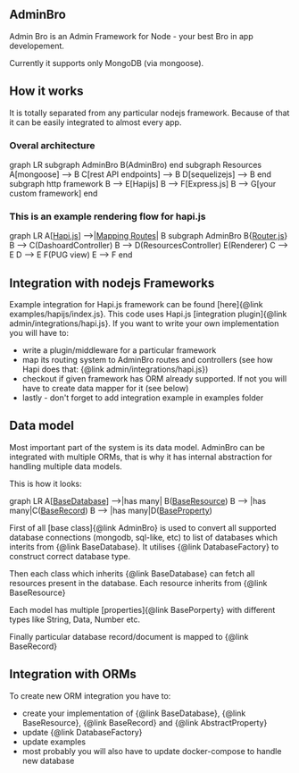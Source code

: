 ## AdminBro

Admin Bro is an Admin Framework for Node - your best Bro in app developement.

Currently it supports only MongoDB (via mongoose).

## How it works

It is totally separated from any particular nodejs framework. Because of that it can be easily integrated to almost every app.


### Overal architecture

<div class="mermaid">
  graph LR
  subgraph AdminBro
  B(AdminBro)
  end
  subgraph Resources
  A[mongoose] --> B
  C[rest API endpoints] --> B
  D[sequelizejs] --> B
  end
  subgraph http framework
  B --> E[Hapijs]
  B --> F[Express.js]
  B --> G[your custom framework]
  end

</div>

### This is an example rendering flow for hapi.js

<div class="mermaid">
  graph LR
  A[<a href=./examples_hapijs_index.js.html>Hapi.js</a>] -->|<a href=./admin_integrations_hapi.js.html>Mapping Routes</a>| B
  subgraph AdminBro
  B{<a href=./Router.html>Router.js</a>}
  B --> C(DashoardController)
  B --> D(ResourcesController)
  E(Renderer)
  C --> E
  D --> E
  F(PUG view)
  E --> F
  end
</div>

## Integration with nodejs Frameworks

Example integration for Hapi.js framework can be found [here]{@link examples/hapijs/index.js}. This code uses Hapi.js [integration plugin]{@link admin/integrations/hapi.js}. If you want to write your own implementation you will have to:

- write a plugin/middleware for a particular framework
- map its routing system to AdminBro routes and controllers (see how Hapi does that: {@link admin/integrations/hapi.js})
- checkout if given framework has ORM already supported. If not you will have to create data mapper for it (see below)
- lastly - don't forget to add integration example in examples folder

## Data model

Most important part of the system is its data model. AdminBro can be integrated with multiple ORMs, that is why it has internal abstraction for handling multiple data models.

This is how it looks:

<div class="mermaid">
  graph LR
  A[<a href=./BaseDatabase.html>BaseDatabase</a>] -->|has many| B(<a href=./BaseResource.html>BaseResource</a>)
  B --> |has many|C(<a href=./BaseRecord.html>BaseRecord</a>)
  B --> |has many|D(<a href=./BaseProperty.html>BaseProperty</a>)
</div>

First of all [base class]{@link AdminBro} is used to convert all supported database connections (mongodb, sql-like, etc) to list of databases which interits from {@link BaseDatabase}. It utilises {@link DatabaseFactory} to construct correct database type.

Then each class which inherits {@link BaseDatabase} can fetch all resources present in the database. Each resource inherits from {@link BaseResource}

Each model has multiple [properties]{@link BasePorperty} with different types like String, Data, Number etc.

Finally particular database record/document is mapped to {@link BaseRecord}

## Integration with ORMs

To create new ORM integration you have to:

- create your implementation of {@link BaseDatabase}, {@link BaseResource}, {@link BaseRecord} and {@link AbstractProperty}
- update {@link DatabaseFactory}
- update examples
- most probably you will also have to update docker-compose to handle new database

<script src="https://cdn.rawgit.com/knsv/mermaid/7.0.0/dist/mermaid.min.js"></script>
<link rel="stylesheet" type="text/css" href="https://cdn.rawgit.com/knsv/mermaid/7.0.0/dist/mermaid.css">
<script>mermaid.initialize({ startOnLoad: true });</script>